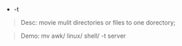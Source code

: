 * -t
> Desc: movie mulit directories or files to one dorectory;

> Demo: mv awk/ linux/ shell/ -t server


